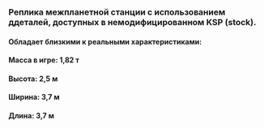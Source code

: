 ### Реплика межпланетной станции с использованием ддеталей, доступных в немодифицированном KSP (stock).
#### Обладает близкими к реальными характеристиками:
#### Масса в игре: 1,82 т
#### Высота: 2,5 м
#### Ширина: 3,7 м
#### Длина: 3,7 м
